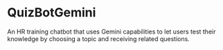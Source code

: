 # QuizBotGemini
An HR training chatbot that uses Gemini capabilities to let users test their knowledge by choosing a topic and receiving related questions.
